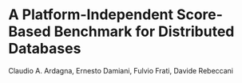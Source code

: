 # A Platform-Independent Score-Based Benchmark for Distributed Databases

Claudio A. Ardagna, Ernesto Damiani, Fulvio Frati, Davide Rebeccani
